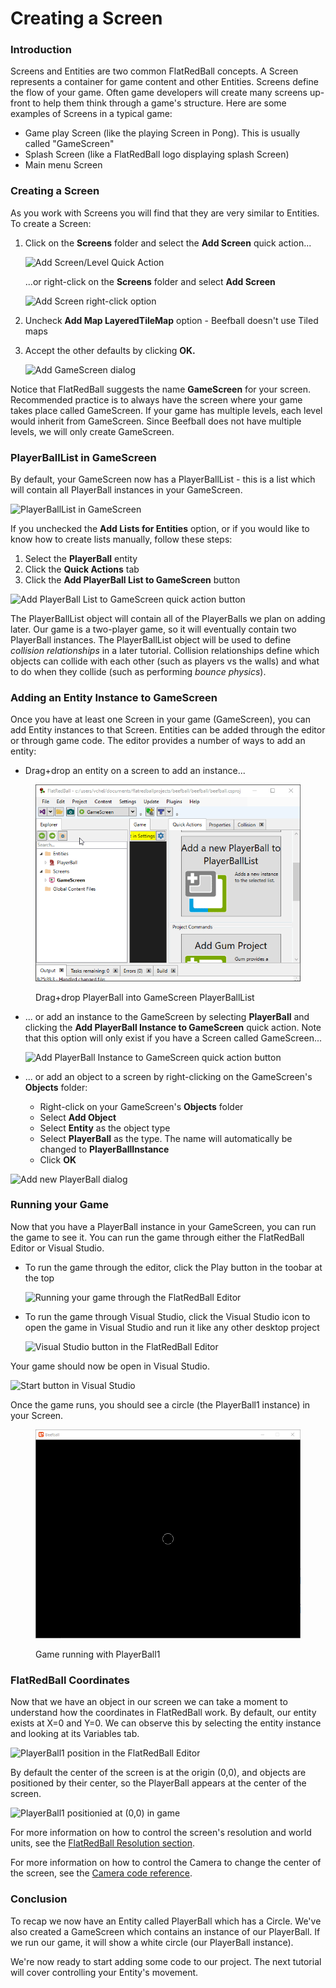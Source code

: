 # Creating a Screen

### Introduction

Screens and Entities are two common FlatRedBall concepts. A Screen represents a container for game content and other Entities. Screens define the flow of your game. Often game developers will create many screens up-front to help them think through a game's structure. Here are some examples of Screens in a typical game:

* Game play Screen (like the playing Screen in Pong). This is usually called "GameScreen"
* Splash Screen (like a FlatRedBall logo displaying splash Screen)
* Main menu Screen

### Creating a Screen

As you work with Screens you will find that they are very similar to Entities. To create a Screen:

1.  Click on the **Screens** folder and select the **Add Screen** quick action...

    ![Add Screen/Level Quick Action](../../.gitbook/assets/02\_21\_28\_12.png)

    ...or right-click on the **Screens** folder and select **Add Screen**

    ![Add Screen right-click option](../../media/2022-01-img\_61d314538a6f1.png)
2. Uncheck **Add Map LayeredTileMap** option - Beefball doesn't use Tiled maps
3.  Accept the other defaults by clicking **OK.**

    ![Add GameScreen dialog](../../media/2022-01-img\_61d3149d379e1.png)

Notice that FlatRedBall suggests the name **GameScreen** for your screen. Recommended practice is to always have the screen where your game takes place called GameScreen. If your game has multiple levels, each level would inherit from GameScreen. Since Beefball does not have multiple levels, we will only create GameScreen.

### PlayerBallList in GameScreen

By default, your GameScreen now has a PlayerBallList - this is a list which will contain all PlayerBall instances in your GameScreen.

![PlayerBallList in GameScreen](../../media/2022-01-img\_61d314ff1f447.png)

If you unchecked the **Add Lists for Entities** option, or if you would like to know how to create lists manually, follow these steps:

1. Select the **PlayerBall** entity
2. Click the **Quick Actions** tab
3. Click the **Add PlayerBall List to GameScreen** button

![Add PlayerBall List to GameScreen quick action button](../../media/2022-01-img\_61d315ce2af22.png)

The PlayerBallList object will contain all of the PlayerBalls we plan on adding later. Our game is a two-player game, so it will eventually contain two PlayerBall instances. The PlayerBallList object will be used to define _collision relationships_ in a later tutorial. Collision relationships define which objects can collide with each other (such as players vs the walls) and what to do when they collide (such as performing _bounce physics_).

### Adding an Entity Instance to GameScreen

Once you have at least one Screen in your game (GameScreen), you can add Entity instances to that Screen. Entities can be added through the editor or through game code. The editor provides a number of ways to add an entity:

* Drag+drop an entity on a screen to add an instance...

<figure><img src="../../media/2016-01-03_08-28-03.gif" alt=""><figcaption><p>Drag+drop PlayerBall into GameScreen PlayerBallList</p></figcaption></figure>

*   ... or add an instance to the GameScreen by selecting **PlayerBall** and clicking the **Add PlayerBall Instance to GameScreen** quick action. Note that this option will only exist if you have a Screen called GameScreen...

    ![Add PlayerBall Instance to GameScreen quick action button](../../media/2022-01-img\_61d3192850b6c.png)
* ... or add an object to a screen by right-clicking on the GameScreen's **Objects** folder:
  * Right-click on your GameScreen's **Objects** folder
  * Select **Add Object**
  * Select **Entity** as the object type
  * Select **PlayerBall** as the type. The name will automatically be changed to **PlayerBallInstance**
  * Click **OK**

![Add new PlayerBall dialog](../../media/2021-07-img\_60fda9a9b4a8b.png)

### Running your Game

Now that you have a PlayerBall instance in your GameScreen, you can run the game to see it. You can run the game through either the FlatRedBall Editor or Visual Studio.

*   To run the game through the editor, click the Play button in the toobar at the top

    ![Running your game through the FlatRedBall Editor](../../media/2022-01-img\_61d319bb3bbb3.png)
*   To run the game through Visual Studio, click the Visual Studio icon to open the game in Visual Studio and run it like any other desktop project

    ![Visual Studio button in the FlatRedBall Editor](../../media/2022-01-img\_61d319d977080.png)

Your game should now be open in Visual Studio.

![Start button in Visual Studio](../../media/2020-07-img\_5f0a3e6ebc1a6.png)

Once the game runs, you should see a circle (the PlayerBall1 instance) in your Screen.

<figure><img src="../../media/2020-07-img_5f0a421234957.png" alt=""><figcaption><p>Game running with PlayerBall1</p></figcaption></figure>

### FlatRedBall Coordinates

Now that we have an object in our screen we can take a moment to understand how the coordinates in FlatRedBall work. By default, our entity exists at X=0 and Y=0. We can observe this by selecting the entity instance and looking at its Variables tab.

![PlayerBall1 position in the FlatRedBall Editor](../../media/2023-09-img\_650449103c08d.png)

By default the center of the screen is at the origin (0,0), and objects are positioned by their center, so the PlayerBall appears at the center of the screen.

![PlayerBall1 positionied at (0,0) in  game](../../media/2023-09-img\_65044991b53a6.png)

For more information on how to control the screen's resolution and world units, see the [FlatRedBall Resolution section](../../glue-reference/camera.md).

For more information on how to control the Camera to change the center of the screen, see the [Camera code reference](../../api/flatredball/camera/).

### Conclusion

To recap we now have an Entity called PlayerBall which has a Circle. We've also created a GameScreen which contains an instance of our PlayerBall. If we run our game, it will show a white circle (our PlayerBall instance).

We're now ready to start adding some code to our project. The next tutorial will cover controlling your Entity's movement.
